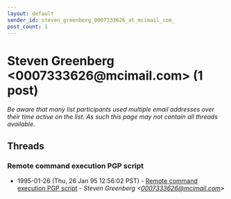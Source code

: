 ```yaml
---
layout: default
sender_id: steven_greenberg_0007333626_at_mcimail_com_
post_count: 1
---
```


# Steven Greenberg <0007333626<span>@</span>mcimail.com> (1 post)

_Be aware that many list participants used multiple email addresses over their time active on the list. As such this page may not contain all threads available._

## Threads

### Remote command execution PGP script
+ 1995-01-26 (Thu, 26 Jan 95 12:56:02 PST) - [Remote command execution PGP script](/archive/1995/01/e906f7b839387d298e7522bfdc702e3c9d9d0c9f416bb263f4c4075e63ee74a7) - _Steven Greenberg \<0007333626@mcimail.com\>_

